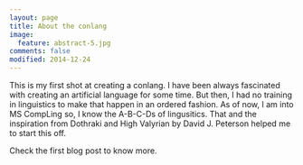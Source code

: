 ```yaml
---
layout: page
title: About the conlang
image:
  feature: abstract-5.jpg
comments: false
modified: 2014-12-24
---
```


This is my first shot at creating a conlang. I have been always fascinated with creating an artificial language for some time. But then, I had no training in linguistics to make that happen in an ordered fashion. As of now, I am into MS CompLing so, I know the A-B-C-Ds of lingusitics. That and the inspiration from Dothraki and High Valyrian by David J. Peterson helped me to start this off.

Check the first blog post to know more.